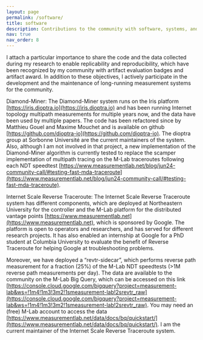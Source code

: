 ```yaml
---
layout: page
permalink: /software/
title: software
description: Contributions to the community with software, systems, and datasets.
nav: true
nav_order: 8
---
```


I attach a particular importance to share the code and the data collected during my research to enable replicability and reproducibility, which have been recognized by my community with artifact evaluation badges and artifact award. In addition to these objectives, I actively participate in the development and the maintenance of long-running measurement systems for the community. 

Diamond-Miner: The Diamond-Miner system runs on the Iris platform [https://iris.dioptra.io](https://iris.dioptra.io) and has been running Internet topology multipath measurements for multiple years now, and the data have been used by multiple papers. The code has been refactored since by Matthieu Gouel and Maxime Mouchet and is available on github [https://github.com/dioptra-io](https://github.com/dioptra-io). The dioptra group at Sorbonne Université are the current maintainers of the system. Also, although I am not involved in that project, a new implementation of the Diamond-Miner algorithm is currently tested to replace the scamper implementation of multipath tracing on the M-Lab traceroutes following each NDT speedtest [https://www.measurementlab.net/blog/jun24-community-call/#testing-fast-mda-traceroute](https://www.measurementlab.net/blog/jun24-community-call/#testing-fast-mda-traceroute). 

Internet Scale Reverse Traceroute: The Internet Scale Reverse Traceroute system has different components, which are deployed at Northeastern University for the controller and the M-Lab platform for the distributed vantage points [https://www.measurementlab.net](https://www.measurementlab.net), which is sponsored by Google. The platform is open to operators and researchers, and has served for different research projects. It has also enabled an internship at Google for a PhD student at Columbia University to evaluate the benefit of Reverse Traceroute for helping Google at troubleshooting problems.  

Moreover, we have deployed a “revtr-sidecar”, which performs reverse path measurement for a fraction (25%) of the M-Lab NDT speedtests (>1M reverse path measurements per day). The data are available to the community on the M-Lab Big Query, which can be accessed on this link [https://console.cloud.google.com/bigquery?project=measurement-lab&ws=!1m4!1m3!3m2!1smeasurement-lab!2srevtr_raw](https://console.cloud.google.com/bigquery?project=measurement-lab&ws=!1m4!1m3!3m2!1smeasurement-lab!2srevtr_raw).  You may need an (free) M-Lab account to access the data [https://www.measurementlab.net/data/docs/bq/quickstart/](https://www.measurementlab.net/data/docs/bq/quickstart/). I am the current maintainer of the Internet Scale Reverse Traceroute system.  

